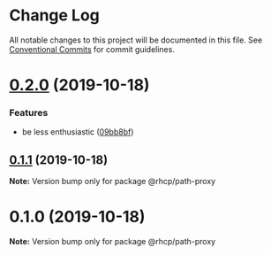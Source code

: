 # Change Log

All notable changes to this project will be documented in this file.
See [Conventional Commits](https://conventionalcommits.org) for commit guidelines.

# [0.2.0](https://github.com/spaship/path-proxy/compare/v0.1.1...v0.2.0) (2019-10-18)

### Features

- be less enthusiastic ([09bb8bf](https://github.com/spaship/path-proxy/commit/09bb8bf78b84a366b19131b2414bbeb6e06a8ff1))

## [0.1.1](https://github.com/spaship/path-proxy/compare/v0.1.0...v0.1.1) (2019-10-18)

**Note:** Version bump only for package @rhcp/path-proxy

# 0.1.0 (2019-10-18)

**Note:** Version bump only for package @rhcp/path-proxy
